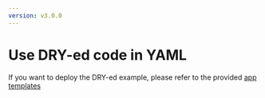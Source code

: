 ```yaml
---
version: v3.0.0
---
```


# Use DRY-ed code in YAML

If you want to deploy the DRY-ed example, please refer to the provided [app templates](../../examples/appsTemplates)
